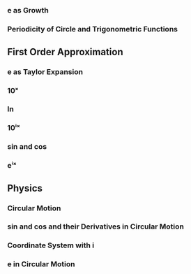 ## 
### e as Growth

### Periodicity of Circle and Trigonometric Functions

## First Order Approximation
### e as Taylor Expansion

### 10ˣ

### ln

### 10ⁱˣ

### sin and cos

### eⁱˣ

## Physics
### Circular Motion

### sin and cos and their Derivatives in Circular Motion

### Coordinate System with i 

### e in Circular Motion

### 